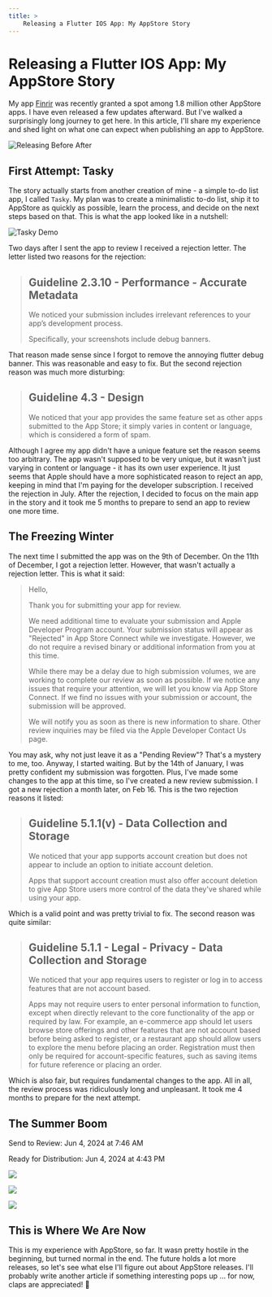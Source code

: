 ```yaml
---
title: >
    Releasing a Flutter IOS App: My AppStore Story
---
```


# Releasing a Flutter IOS App: My AppStore Story

My app [Finrir](https://apps.apple.com/us/app/finrir/id6472634631) was recently granted a spot among 1.8 million other AppStore apps. I have even released a few updates afterward. But I've walked a surprisingly long journey to get here. In this article, I'll share my experience and shed light on what one can expect when publishing an app to AppStore.

![Releasing Before After](thumb.png)

## First Attempt: Tasky

The story actually starts from another creation of mine - a simple to-do list app, I called `Tasky`. My plan was to create a minimalistic to-do list, ship it to AppStore as quickly as possible, learn the process, and decide on the next steps based on that. This is what the app looked like in a nutshell:

![Tasky Demo](tasky-demo.gif)

Two days after I sent the app to review I received a rejection letter. The letter listed two reasons for the rejection:

> ## Guideline 2.3.10 - Performance - Accurate Metadata
> 
> We noticed your submission includes irrelevant references to your app’s development process. 
> 
> Specifically, your screenshots include debug banners.


That reason made sense since I forgot to remove the annoying flutter debug banner. This was reasonable and easy to fix. But the second rejection reason was much more disturbing:

> ## Guideline 4.3 - Design
> 
> We noticed that your app provides the same feature set as other apps submitted to the App Store; it simply varies in content or language, which is considered a form of spam.

Although I agree my app didn't have a unique feature set the reason seems too arbitrary. The app wasn't supposed to be very unique, but it wasn't just varying in content or language - it has its own user experience. It just seems that Apple should have a more sophisticated reason to reject an app, keeping in mind that I'm paying for the developer subscription. I received the rejection in July. After the rejection, I decided to focus on the main app in the story and it took me 5 months to prepare to send an app to review one more time.

## The Freezing Winter

The next time I submitted the app was on the 9th of December. On the 11th of December, I got a rejection letter. However, that wasn't actually a rejection letter. This is what it said:

> Hello,
> 
> Thank you for submitting your app for review.
> 
> We need additional time to evaluate your submission and Apple Developer Program account. Your submission status will appear as "Rejected" in App Store Connect while we investigate. However, we do not require a revised binary or additional information from you at this time.
> 
> While there may be a delay due to high submission volumes, we are working to complete our review as soon as possible. If we notice any issues that require your attention, we will let you know via App Store Connect. If we find no issues with your submission or account, the submission will be approved.
> 
> We will notify you as soon as there is new information to share. Other review inquiries may be filed via the Apple Developer Contact Us page.

You may ask, why not just leave it as a "Pending Review"? That's a mystery to me, too. Anyway, I started waiting. But by the 14th of January, I was pretty confident my submission was forgotten. Plus, I've made some changes to the app at this time, so I've created a new review submission. I got a new rejection a month later, on Feb 16. This is the two rejection reasons it listed:

> ## Guideline 5.1.1(v) - Data Collection and Storage
> 
> We noticed that your app supports account creation but does not appear to include an option to initiate account deletion. 
> 
> Apps that support account creation must also offer account deletion to give App Store users more control of the data they've shared while using your app.

Which is a valid point and was pretty trivial to fix. The second reason was quite similar:

> ## Guideline 5.1.1 - Legal - Privacy - Data Collection and Storage
> 
> We noticed that your app requires users to register or log in to access features that are not account based.
> 
> Apps may not require users to enter personal information to function, except when directly relevant to the core functionality of the app or required by law. For example, an e-commerce app should let users browse store offerings and other features that are not account based before being asked to register, or a restaurant app should allow users to explore the menu before placing an order. Registration must then only be required for account-specific features, such as saving items for future reference or placing an order.

Which is also fair, but requires fundamental changes to the app. All in all, the review process was ridiculously long and unpleasant. It took me 4 months to prepare for the next attempt. 

## The Summer Boom

Send to Review: Jun 4, 2024 at 7:46 AM

Ready for Distribution: Jun 4, 2024 at 4:43 PM

![](v1.0.png)

![](v1.1.png)

![](v1.2.png)

## This is Where We Are Now

This is my experience with AppStore, so far. It wasn pretty hostile in the beginning, but turned normal in the end. The future holds a lot more releases, so let's see what else I'll figure out about AppStore releases. I'll probably write another article if something interesting pops up ... for now, claps are appreciated! 👏
